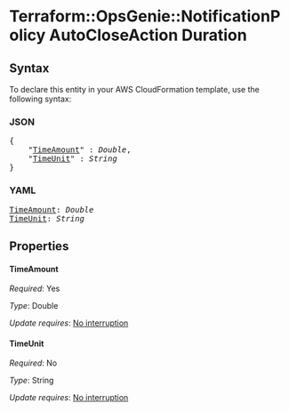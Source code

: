 # Terraform::OpsGenie::NotificationPolicy AutoCloseAction Duration

## Syntax

To declare this entity in your AWS CloudFormation template, use the following syntax:

### JSON

<pre>
{
    "<a href="#timeamount" title="TimeAmount">TimeAmount</a>" : <i>Double</i>,
    "<a href="#timeunit" title="TimeUnit">TimeUnit</a>" : <i>String</i>
}
</pre>

### YAML

<pre>
<a href="#timeamount" title="TimeAmount">TimeAmount</a>: <i>Double</i>
<a href="#timeunit" title="TimeUnit">TimeUnit</a>: <i>String</i>
</pre>

## Properties

#### TimeAmount

_Required_: Yes

_Type_: Double

_Update requires_: [No interruption](https://docs.aws.amazon.com/AWSCloudFormation/latest/UserGuide/using-cfn-updating-stacks-update-behaviors.html#update-no-interrupt)

#### TimeUnit

_Required_: No

_Type_: String

_Update requires_: [No interruption](https://docs.aws.amazon.com/AWSCloudFormation/latest/UserGuide/using-cfn-updating-stacks-update-behaviors.html#update-no-interrupt)

